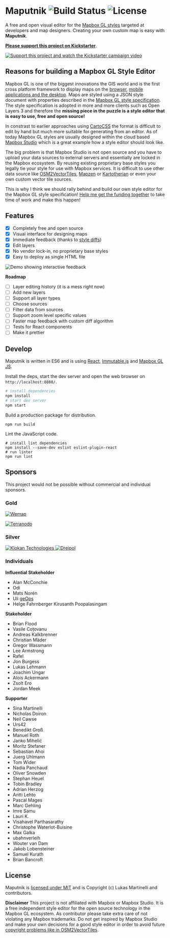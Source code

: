 # Maputnik ![Build Status](https://travis-ci.org/maputnik/editor.svg?branch=master) ![License](https://img.shields.io/badge/license-MIT-blue.svg)

A free and open visual editor for the [Mapbox GL styles](https://www.mapbox.com/mapbox-gl-style-spec/)
targeted at developers and map designers. Creating your own custom map is easy with **Maputnik**.

[**Please support this project on Kickstarter**](https://www.kickstarter.com/projects/174808720/maputnik-visual-map-editor-for-mapbox-gl).

[![Support this project and watch the Kickstarter campaign video](kickstarter.png)](https://www.kickstarter.com/projects/174808720/maputnik-visual-map-editor-for-mapbox-gl)

## Reasons for building a Mapbox GL Style Editor

Mapbox GL is one of the biggest innovations the GIS world and is the first cross platform framework to display maps on the [browser](https://github.com/mapbox/mapbox-gl-js), [mobile applications and the desktop](https://github.com/mapbox/mapbox-gl-native). Maps are styled using a JSON style document with properties described in the [Mapbox GL style specification](https://www.mapbox.com/mapbox-gl-style-spec/). The style specification is adopted in more and more clients such as Open Layers 3 and therefore the **missing piece in the puzzle is a style editor that is easy to use, free and open source!**

In constrast to earlier approaches using [CartoCSS](https://www.mapbox.com/help/getting-started-cartocss/) the format is difficult to edit by hand but much more suitable for generating from an editor.
As of today Mapbox GL styles are usually designed within the cloud based [Mapbox Studio](https://www.mapbox.com/mapbox-studio/)
which is a great example how a style editor should look like.

The big problem is that Mapbox Studio is not open source and you have to upload your data sources to external servers and
essentially are locked in the Mapbox ecosystem. By reusing existing proprietary base styles you legally tie your style for use with Mapbox services. It is difficult to use other data source like [OSM2VectorTiles](http://osm2vectortiles.org), [Mapzen](https://mapzen.com/projects/vector-tiles/) or [Kartotherian](https://github.com/kartotherian/kartotherian) or even your own custom vector tile sources.

This is why I think we should rally behind and build our own style editor for the Mapbox GL style specification!
[Help me get the funding together](https://www.kickstarter.com/projects/174808720/maputnik-visual-map-editor-for-mapbox-gl) to take time of work and make this happen!

## Features

- [x] Completely free and open source
- [x] Visual interface for designing maps
- [x] Immediate feedback (thanks to [style diffs](https://github.com/mapbox/mapbox-gl-style-spec/blob/mb-pages/lib/diff.js))
- [x] Edit layers
- [x] No vendor lock-in, no proprietary base styles
- [x] Easy to deploy as single HTML file

![Demo showing interactive feedback](demo.gif)

**Roadmap**

- [ ] Layer editing history (it is a mess right now)
- [ ] Add new layers
- [ ] Support all layer types
- [ ] Choose sources
- [ ] Filter data from sources
- [ ] Support zoom level specific values
- [ ] Faster map feedback with custom diff algorithm
- [ ] Tests for React components
- [ ] Make it prettier

## Develop

Maputnik is written in ES6 and is using [React](https://github.com/facebook/react), [Immutable.js](https://facebook.github.io/immutable-js/) and [Mapbox GL JS](https://www.mapbox.com/mapbox-gl-js/api/).

Install the deps, start the dev server and open the web browser on `http://localhost:8888/`.

```bash
# install dependencies
npm install
# start dev server
npm start
```

Build a production package for distribution.

```
npm run build
```

Lint the JavaScript code.

```
# install lint dependencies
npm install --save-dev eslint eslint-plugin-react
# run linter
npm run lint
```

## Sponsors

This project would not be possible without commercial and individual sponsors.

### Gold

[![Wemap](sponsors/wemap.jpg)](https://getwemap.com/)

[![Terranodo](sponsors/terranodo.png)](http://terranodo.io/)

### Silver

<a href="https://www.klokantech.com/">
  <img alt="Klokan Technologies" style="display:inline" src="sponsors/klokantech.png" />
</a>
<a href="https://www.dreipol.ch/">
  <img alt="Dreipol" style="display:inline" src="sponsors/dreipol.png" />
</a>
<br/>

### Individuals

**Influential Stakeholder**

- Alan McConchie
- Odi
- Mats Norén
- Uli [geOps](http://geops.ch/)
- Helge Fahrnberger
 Kirusanth Poopalasingam

**Stakeholder**

- Brian Flood
- Vasile Coțovanu
- Andreas Kalkbrenner
- Christian Mäder
- Gregor Wassmann
- Lee Armstrong
- Rafel
- Jon Burgess
- Lukas Lehmann
- Joachim Ungar
- Alois Ackermann
- Zsolt Ero
- Jordan Meek

**Supporter**

- Sina Martinelli
- Nicholas Doiron
- Neil Cawse
- Urs42
- Benedikt Groß
- Manuel Roth
- Janko Mihelić
- Moritz Stefaner
- Sebastian Ahoi
- Juerg Uhlmann
- Tom Wider
- Nadia Panchaud
- Oliver Snowden
- Stephan Heuel
- Tobin Bradley
- Adrian Herzog
- Antti Lehto
- Pascal Mages
- Marc Gehling
- Imre Samu
- Lauri K.
- Visahavel Parthasarathy
- Christophe Waterlot-Buisine
- Max Galka
- ubahnverleih
- Wouter van Dam
- Jakob Lobensteiner
- Samuel Kurath
- Brian Bancroft

## License

Maputnik is [licensed under MIT](LICENSE) and is Copyright (c) Lukas Martinelli and contributors.

**Disclaimer** This project is not affiliated with Mapbox or Mapbox Studio. It is a free independent style editor for the
open source technology in the Mapbox GL ecosystem.
As contributor please take extra care of not violating any Mapbox trademarks. Do not get inspired by Mapbox Studio and make your own decisions for a good style editor in order to avoid future [copyright problems like in OSM2VectorTiles](https://github.com/osm2vectortiles/osm2vectortiles/issues/387).
